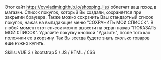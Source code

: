 Этот сайт https://ovvladimir.github.io/shopping_list/ облегчит ваш поход в магазин.
Список покупок, который Вы создали, сохраняется при закрытии браузера.
Также можно сохранить Ваш стандартный список покупок, нажав на выпадающее меню "СОХРАНИТЬ МОЙ СПИСОК". В любой момент этот список можно вывести на экран нажав "ПОКАЗАТЬ МОЙ СПИСОК".
Удаляйте покупку кнопкой "Удалить", после того как положили ее в корзину. Так Вы всегда будете знать сколько товаров еще нужно купить.

Skills: VUE 3 / Bootstrap 5 / JS / HTML / CSS